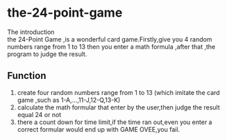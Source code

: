 # the-24-point-game
The introduction   
the 24-Point Game ,is a wonderful card game.Firstly,give you 4 random numbers range from 1 to 13 then you enter a math formula ,after that ,the program to judge the result.
## Function
1. create four random numbers range from 1 to 13 (which imitate the card game ,such as 1-A,...,11-J,12-Q,13-K)
2. calculate the math formular that enter by the user,then judge the result equal 24 or not
3. there a count down for time limit,if the time ran out,even you enter a correct formular would end up with GAME OVEE,you fail.
